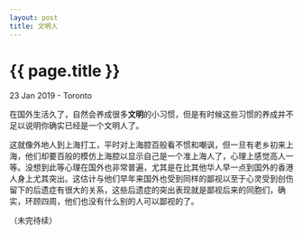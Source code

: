 ```yaml
---
layout: post
title: 文明人
---
```


{{ page.title }}
================

<p class="meta">23 Jan 2019 - Toronto</p>

在国外生活久了，自然会养成很多**文明**的小习惯，但是有时候这些习惯的养成并不足以说明你确实已经是一个文明人了。

这就像外地人到上海打工，平时对上海腔百般看不惯和嘲讽，但一旦有老乡初来上海，他们却要百般的模仿上海腔以显示自己是一个准上海人了，心理上感觉高人一等。没想到此等心理在国外也非常普遍，尤其是在比其他华人早一点到国外的香港人身上尤其突出。这估计与他们早年来国外也受到同样的鄙视以至于心灵受到创伤留下的后遗症有很大的关系，这些后遗症的突出表现就是鄙视后来的同胞们，确实，环顾四周，他们也没有什么别的人可以鄙视的了。

（未完待续）

 